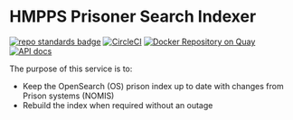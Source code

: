 # HMPPS Prisoner Search Indexer

[![repo standards badge](https://img.shields.io/badge/dynamic/json?color=blue&style=flat&logo=github&label=MoJ%20Compliant&query=%24.result&url=https%3A%2F%2Foperations-engineering-reports.cloud-platform.service.justice.gov.uk%2Fapi%2Fv1%2Fcompliant_public_repositories%2Fhmpps-prisoner-search-indexer)](https://operations-engineering-reports.cloud-platform.service.justice.gov.uk/public-github-repositories.html#hmpps-prisoner-search-indexer "Link to report")
[![CircleCI](https://circleci.com/gh/ministryofjustice/hmpps-prisoner-search-indexer/tree/main.svg?style=svg)](https://circleci.com/gh/ministryofjustice/hmpps-prisoner-search-indexer)
[![Docker Repository on Quay](https://quay.io/repository/hmpps/hmpps-prisoner-search-indexer/status "Docker Repository on Quay")](https://quay.io/repository/hmpps/hmpps-prisoner-search-indexer)
[![API docs](https://img.shields.io/badge/API_docs_-view-85EA2D.svg?logo=swagger)](https://hmpps-prisoner-search-indexer-dev.hmpps.service.justice.gov.uk/webjars/swagger-ui/index.html?configUrl=/v3/api-docs)

The purpose of this service is to:
* Keep the OpenSearch (OS) prison index up to date with changes from Prison systems (NOMIS)
* Rebuild the index when required without an outage


